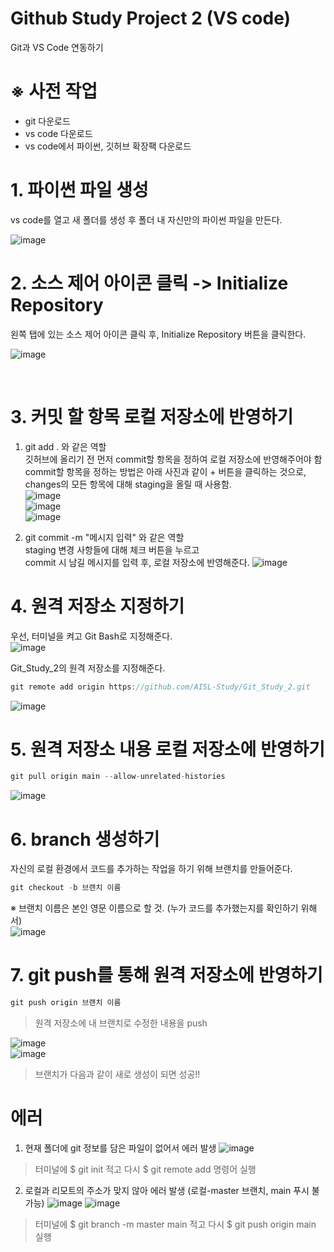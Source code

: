 # Github Study Project 2 (VS code)
Git과 VS Code 연동하기<br>

# ※ 사전 작업
  * git 다운로드
  * vs code 다운로드
  * vs code에서 파이썬, 깃허브 확장팩 다운로드
# 1. 파이썬 파일 생성
vs code를 열고 새 폴더를 생성 후 폴더 내 자신만의 파이썬 파일을 만든다.


![image](https://user-images.githubusercontent.com/79391012/148188921-dada2425-2372-4349-baaa-ec90fc2c33af.png)



# 2. 소스 제어 아이콘 클릭 -> Initialize Repository
왼쪽 탭에 있는 소스 제어 아이콘 클릭 후, Initialize Repository 버튼을 클릭한다.

![image](https://user-images.githubusercontent.com/79391012/148188974-fa2e98b7-889b-4778-bb41-b885241d0f22.png)


<br> 

# 3. 커밋 할 항목 로컬 저장소에 반영하기
1. git add . 와 같은 역할    
깃허브에 올리기 전 먼저 commit할 항목을 정하여 로컬 저장소에 반영해주어야 함<br>
commit할 항목을 정하는 방법은 아래 사진과 같이 + 버튼을 클릭하는 것으로,   
changes의 모든 항목에 대해 staging을 올릴 때 사용함.      
![image](https://user-images.githubusercontent.com/79391012/148189048-90baa7ed-8a47-4069-9155-bba709df7fc1.png)     
![image](https://user-images.githubusercontent.com/79391012/148189060-1eaf9618-435a-426b-9a8c-a1f63792f4b9.png)     
![image](https://user-images.githubusercontent.com/79391012/148189091-d991de15-0116-4130-92db-3c36aaaa0829.png)     
 


2. git commit -m "메시지 입력" 와 같은 역할   
staging 변경 사항들에 대해 체크 버튼을 누르고    
commit 시 남길 메시지를 입력 후, 로컬 저장소에 반영해준다. 
![image](https://user-images.githubusercontent.com/79391012/148189142-7f1bc825-f063-4798-aec3-06c2aa0e1d28.png)      




# 4. 원격 저장소 지정하기
우선, 터미널을 켜고 Git Bash로 지정해준다.    
![image](https://user-images.githubusercontent.com/79391012/148189246-983b77a5-07c0-4284-86a6-204e9b96b6d2.png)

Git_Study_2의 원격 저장소를 지정해준다.   
```swift
git remote add origin https://github.com/AISL-Study/Git_Study_2.git

```
![image](https://user-images.githubusercontent.com/79391012/148189281-9718574d-791b-4b5b-a24d-42bceb5463a1.png)


# 5. 원격 저장소 내용 로컬 저장소에 반영하기
```swift
git pull origin main --allow-unrelated-histories
```
![image](https://user-images.githubusercontent.com/79391012/148189313-821ede39-68ee-4c7d-b053-99486fc95c7d.png)


# 6. branch 생성하기
자신의 로컬 환경에서 코드를 추가하는 작업을 하기 위해 브랜치를 만들어준다.

```swift
git checkout -b 브랜치 이름
```
※ 브랜치 이름은 본인 영문 이름으로 할 것. (누가 코드를 추가했는지를 확인하기 위해서)    
![image](https://user-images.githubusercontent.com/79391012/148189352-27063777-be0c-4186-b3b2-b830db10769c.png)


# 7. git push를 통해 원격 저장소에 반영하기

```swift
git push origin 브랜치 이름
```
   > 원격 저장소에 내 브랜치로 수정한 내용을 push   
 
![image](https://user-images.githubusercontent.com/79391012/148189602-29695848-2a62-4dd0-b318-58a410a9b0bd.png)    
![image](https://user-images.githubusercontent.com/79391012/149075639-50c780f7-312c-42ab-8479-1a22d03b2b77.png)

> 브랜치가 다음과 같이 새로 생성이 되면 성공!!





# 에러
1. 현재 폴더에 git 정보를 담은 파일이 없어서 에러 발생
![image](https://user-images.githubusercontent.com/79391012/149068991-810d12b7-cf4e-4f7b-b3fb-7dc5b339f05c.png)

>터미널에 $ git init 적고 다시 $ git remote add 명령어 실행 



2. 로컬과 리모트의 주소가 맞지 않아 에러 발생 (로컬-master 브랜치, main 푸시 불가능)
![image](https://user-images.githubusercontent.com/79391012/149074282-612fae4c-9dfb-4687-b657-77bdf721e038.png)
![image](https://user-images.githubusercontent.com/79391012/149069211-b767880a-0d14-4be3-9ebc-b30364bbf986.png)

>터미널에 $ git branch -m master main 적고 다시 $ git push origin main 실행

